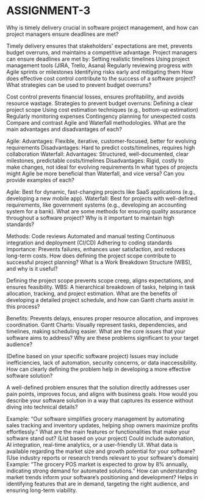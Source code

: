 # ASSIGNMENT-3
Why is timely delivery crucial in software project management, and how can project managers ensure deadlines are met?

Timely delivery ensures that stakeholders' expectations are met, prevents budget overruns, and maintains a competitive advantage.
Project managers can ensure deadlines are met by:
Setting realistic timelines
Using project management tools (JIRA, Trello, Asana)
Regularly reviewing progress with Agile sprints or milestones
Identifying risks early and mitigating them
How does effective cost control contribute to the success of a software project? What strategies can be used to prevent budget overruns?

Cost control prevents financial losses, ensures profitability, and avoids resource wastage.
Strategies to prevent budget overruns:
Defining a clear project scope
Using cost estimation techniques (e.g., bottom-up estimation)
Regularly monitoring expenses
Contingency planning for unexpected costs
Compare and contrast Agile and Waterfall methodologies. What are the main advantages and disadvantages of each?

Agile:
Advantages: Flexible, iterative, customer-focused, better for evolving requirements
Disadvantages: Hard to predict costs/timelines, requires high collaboration
Waterfall:
Advantages: Structured, well-documented, clear milestones, predictable costs/timelines
Disadvantages: Rigid, costly to make changes, not ideal for evolving requirements
In what types of projects might Agile be more beneficial than Waterfall, and vice versa? Can you provide examples of each?

Agile: Best for dynamic, fast-changing projects like SaaS applications (e.g., developing a new mobile app).
Waterfall: Best for projects with well-defined requirements, like government systems (e.g., developing an accounting system for a bank).
What are some methods for ensuring quality assurance throughout a software project? Why is it important to maintain high standards?

Methods:
Code reviews
Automated and manual testing
Continuous integration and deployment (CI/CD)
Adhering to coding standards
Importance: Prevents failures, enhances user satisfaction, and reduces long-term costs.
How does defining the project scope contribute to successful project planning? What is a Work Breakdown Structure (WBS), and why is it useful?

Defining the project scope prevents scope creep, aligns expectations, and ensures feasibility.
WBS: A hierarchical breakdown of tasks, helping in task allocation, tracking, and project estimation.
What are the benefits of developing a detailed project schedule, and how can Gantt charts assist in this process?

Benefits: Prevents delays, ensures proper resource allocation, and improves coordination.
Gantt Charts: Visually represent tasks, dependencies, and timelines, making scheduling easier.
What are the core issues that your software aims to address? Why are these problems significant to your target audience?

(Define based on your specific software project)
Issues may include inefficiencies, lack of automation, security concerns, or data inaccessibility.
How can clearly defining the problem help in developing a more effective software solution?

A well-defined problem ensures that the solution directly addresses user pain points, improves focus, and aligns with business goals.
How would you describe your software solution in a way that captures its essence without diving into technical details?

Example: “Our software simplifies grocery management by automating sales tracking and inventory updates, helping shop owners maximize profits effortlessly.”
What are the main features or functionalities that make your software stand out?
(List based on your project)
Could include automation, AI integration, real-time analytics, or a user-friendly UI.
What data is available regarding the market size and growth potential for your software?
(Use industry reports or research trends relevant to your software's domain)
Example: “The grocery POS market is expected to grow by 8% annually, indicating strong demand for automated solutions.”
How can understanding market trends inform your software’s positioning and development?
Helps in identifying features that are in demand, targeting the right audience, and ensuring long-term viability.









